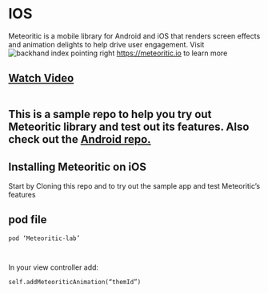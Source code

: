 <!DOCTYPE html>
<html>

<head>
  <meta charset="utf-8">
  <meta name="viewport" content="width=device-width, initial-scale=1.0">
  <title>README.md</title>
  <link rel="stylesheet" href="https://stackedit.io/style.css" />
</head>

<body class="stackedit">
  <div class="stackedit__html"><p><img src="https://d2mxuefqeaa7sj.cloudfront.net/s_4F771F769096EE6EDB712E8AF4AF4302AE6A389FE925C26583BAD1B21CA44E72_1552205499003_Covers.png" alt=""></p>
<h1 id="ios"><strong>IOS</strong></h1>
<p>Meteoritic is a mobile library for Android and iOS that renders screen effects and animation delights to help drive user engagement. Visit <img src="https://paper.dropboxstatic.com/static/img/ace/emoji/1f449.png?version=3.1.2" alt="backhand index pointing right" title="backhand index pointing right">  <a href="https://meteoritic.io">https://meteoritic.io</a> to learn more</p>
<h2 id="watch-video"><a href="https://www.youtube.com/watch?v=vJ44sbieN9o&amp;feature=youtu.be">Watch Video</a></h2>
<p><img src="https://d2mxuefqeaa7sj.cloudfront.net/s_BA7530E4BD98B6BA75BDBC3F98D63BE732EC542E67CA0C167FE79685411A5908_1547883458665_Box-Of-Gifts.gif" alt=""><img src="https://d2mxuefqeaa7sj.cloudfront.net/s_BA7530E4BD98B6BA75BDBC3F98D63BE732EC542E67CA0C167FE79685411A5908_1547883533002_Dangling-Astronaut-.gif" alt=""><img src="https://d2mxuefqeaa7sj.cloudfront.net/s_BA7530E4BD98B6BA75BDBC3F98D63BE732EC542E67CA0C167FE79685411A5908_1547883922082_jumping-Sports.gif" alt=""></p>
<h2 id="this-is-a-sample-repo-to-help-you-try-out-meteoritic-library-and-test-out-its-features.-also-check-out-the-android-repo.">This is a sample repo to help you try out Meteoritic library and test out its features. Also check out the <a href="https://github.com/MeteoriticLab/MeteoriticSample-Android">Android repo.</a></h2>
<h2 id="installing-meteoritic-on-ios">Installing Meteoritic on iOS</h2>
<p>Start by Cloning this repo and to try out the sample app and test Meteoritic’s features</p>
<h2 id="pod-file"><strong>pod file</strong></h2>
<p><code>pod ‘Meteoritic-lab’</code></p>
<p><img src="https://d2mxuefqeaa7sj.cloudfront.net/s_26AB05759796B9D16CB147B31829F2C1ECF81E79DF5D1294BEF321A2BB814E39_1551197981896_Screen+Shot+2019-02-26+at+6.00.50+PM.png" alt=""></p>
<p><img src="https://d2mxuefqeaa7sj.cloudfront.net/s_4F771F769096EE6EDB712E8AF4AF4302AE6A389FE925C26583BAD1B21CA44E72_1551961127953_Screen+Shot+2019-02-26+at+6.05.12+PM.png" alt=""></p>
<p>In your view controller add:</p>
<p><code>self.addMeteoriticAnimation(“themId”)</code></p>
<p><img src="https://d2mxuefqeaa7sj.cloudfront.net/s_26AB05759796B9D16CB147B31829F2C1ECF81E79DF5D1294BEF321A2BB814E39_1551198092543_Screen+Shot+2019-02-26+at+6.03.01+PM.png" alt=""></p>
<p><img src="https://d2mxuefqeaa7sj.cloudfront.net/s_4F771F769096EE6EDB712E8AF4AF4302AE6A389FE925C26583BAD1B21CA44E72_1551961173669_Screen+Shot+2019-02-26+at+6.08.13+PM.png" alt=""></p>
</div>
</body>

</html>
